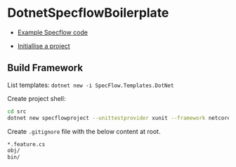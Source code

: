# DotnetSpecflowBoilerplate

- [Example Specflow code]("https://github.com/SpecFlowOSS/SpecFlow-Examples")

- [Initiallise a project]("https://docs.specflow.org/projects/specflow/en/latest/Installation/Project-and-Item-Templates.html")

## Build Framework

List templates: ```dotnet new -i SpecFlow.Templates.DotNet```

Create project shell:

```bash
cd src
dotnet new specflowproject --unittestprovider xunit --framework netcoreapp3.1 --name boilerplate
```

Create ```.gitignore``` file with the below content at root.

```bash
*.feature.cs
obj/
bin/
```